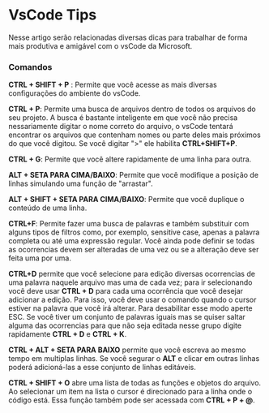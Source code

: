 # VsCode Tips

Nesse artigo serão relacionadas diversas dicas para trabalhar de forma mais produtiva e amigável com o vsCode da Microsoft.

### Comandos

**CTRL + SHIFT + P** : Permite que você acesse as mais diversas configurações do ambiente do vsCode.

**CTRL + P**: Permite uma busca de arquivos dentro de todos os arquivos do seu projeto. A busca é bastante inteligente em que você não precisa nessariamente digitar o nome correto do arquivo, o vsCode tentará encontrar os arquivos que contenham nomes ou parte deles mais próximos do que você digitou. Se você digitar ">" ele habilita **CTRL+SHIFT+P**.

**CTRL + G**: Permite que você altere rapidamente de uma linha para outra.

**ALT + SETA PARA CIMA/BAIXO**: Permite que você modifique a posição de linhas simulando uma função de "arrastar".

**ALT + SHIFT + SETA PARA CIMA/BAIXO**: Permite que você duplique o conteúdo de uma linha.

**CTRL+F**: Permite fazer uma busca de palavras e também substituir com alguns tipos de filtros como, por exemplo, sensitive case, apenas a palavra completa ou até uma expressão regular. Você ainda pode definir se todas as ocorrencias devem ser alteradas de uma vez ou se a alteração deve ser feita uma por uma.

**CTRL+D** permite que você selecione para edição diversas ocorrencias de uma palavra naquele arquivo mas uma de cada vez; para ir selecionando você deve usar **CTRL + D** para cada uma ocorrência que você desejar adicionar a edição. Para isso, você deve usar o comando quando o cursor estiver na palavra que você irá alterar. Para desabilitar esse modo aperte ESC. Se você tiver um conjunto de palavras iguais mas se quiser saltar alguma das ocorrencias para que não seja editada nesse grupo digite rapidamente **CTRL + D** e **CTRL + K**.

**CTRL + ALT + SETA PARA BAIXO** permite que você escreva ao mesmo tempo em multiplas linhas. Se você segurar o **ALT** e clicar em outras linhas poderá adicioná-las a esse conjunto de linhas editáveis.

**CTRL + SHIFT + O** abre uma lista de todas as funções e objetos do arquivo. Ao selecionar um item na lista o cursor é direcionado para a linha onde o código está. Essa função também pode ser acessada com **CTRL + P + @**.
